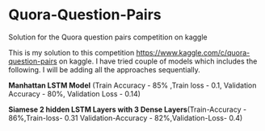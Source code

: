 # Quora-Question-Pairs
Solution for the Quora question pairs competition on kaggle

This is my solution to this competition https://www.kaggle.com/c/quora-question-pairs on kaggle. I have tried couple of models which includes the following. I will be adding all the approaches sequentially. 


**Manhattan LSTM Model** (Train Accuracy - 85% ,Train loss - 0.1, Validation Accuracy - 80%, Validation Loss - 0.14)

**Siamese 2 hidden LSTM Layers with 3 Dense Layers**(Train-Accuracy - 86%,Train-loss- 0.31 Validation-Accuracy - 82%,Validation-Loss- 0.4)



